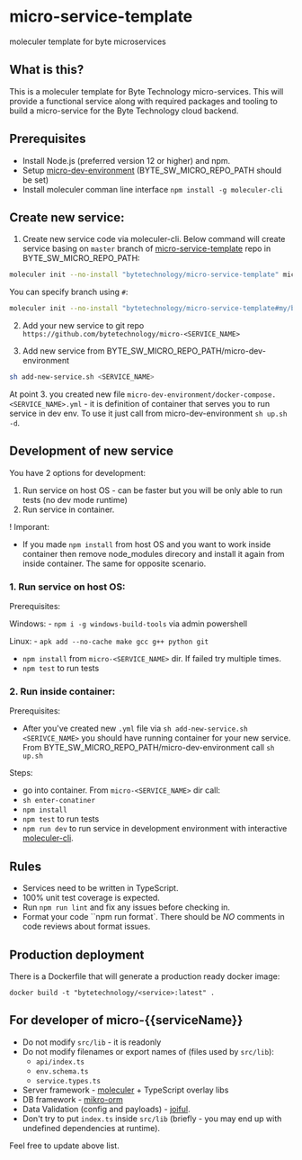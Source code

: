 # micro-service-template

moleculer template for byte microservices

## What is this?

This is a moleculer template for Byte Technology micro-services. This will provide a functional service along with required packages and tooling to build a micro-service for the Byte Technology cloud backend.

## Prerequisites

- Install Node.js (preferred version 12 or higher) and npm.
- Setup [micro-dev-environment](https://github.com/bytetechnology/micro-dev-environment) (BYTE_SW_MICRO_REPO_PATH should be set)
- Install moleculer comman line interface `npm install -g moleculer-cli`

## Create new service:

1. Create new service code via moleculer-cli. Below command will create service basing on `master` branch of [micro-service-template](https://github.com/bytetechnology/micro-service-template) repo in BYTE_SW_MICRO_REPO_PATH:
  ```sh
  moleculer init --no-install "bytetechnology/micro-service-template" micro-<SERVICE_NAME>
  ```
  You can specify branch using `#`:
  ```sh
  moleculer init --no-install "bytetechnology/micro-service-template#my/branch" micro-<SERVICE_NAME>
  ```

2. Add your new service to git repo `https://github.com/bytetechnology/micro-<SERVICE_NAME>`

3. Add new service from BYTE_SW_MICRO_REPO_PATH/micro-dev-environment
  ```sh
  sh add-new-service.sh <SERVICE_NAME>
  ```

At point 3. you created new file `micro-dev-environment/docker-compose.<SERVICE_NAME>.yml` - it is definition of container that serves you to run service in dev env. To use it just call from micro-dev-environment `sh up.sh -d`.

## Development of new service

You have 2 options for development:
1. Run service on host OS - can be faster but you will be only able to run tests (no dev mode runtime)
2. Run service in container.

! Imporant:
- If you made `npm install` from host OS and you want to work inside container then remove node_modules direcory and install it again from inside container. The same for opposite scenario.

### 1. Run service on host OS:

  Prerequisites:

  Windows:
    - `npm i -g windows-build-tools` via admin powershell

  Linux:
    - `apk add --no-cache make gcc g++ python git`

  - `npm install` from `micro-<SERVICE_NAME>` dir. If failed try multiple times.
  - `npm test` to run tests

### 2. Run inside container:

  Prerequisites:

  - After you've created new `.yml` file via `sh add-new-service.sh <SERIVCE_NAME>` you should have running container for your new service. From BYTE_SW_MICRO_REPO_PATH/micro-dev-environment call `sh up.sh`

  Steps:

  - go into container. From  `micro-<SERVICE_NAME>` dir call:
  - `sh enter-conatiner`
  - `npm install`
  - `npm test` to run tests
  - `npm run dev` to run service in development environment with interactive [moleculer-cli](https://moleculer.services/docs/0.14/moleculer-cli.html).


## Rules

- Services need to be written in TypeScript.
- 100% unit test coverage is expected.
- Run `npm run lint` and fix any issues before checking in.
- Format your code ``npm run format`. There should be _NO_ comments in code reviews about format issues.

## Production deployment

There is a Dockerfile that will generate a production ready docker image:

`docker build -t "bytetechnology/<service>:latest" .`

## For developer of micro-{{serviceName}}

- Do not modify `src/lib` - it is readonly
- Do not modify filenames or export names of (files used by `src/lib`):
  - `api/index.ts`
  - `env.schema.ts`
  - `service.types.ts`
- Server framework - [moleculer](https://moleculer.services/) + TypeScript overlay libs
- DB framework - [mikro-orm](https://mikro-orm.io/)
- Data Validation (config and payloads) - [joiful](https://github.com/joiful-ts/joiful).
- Don't try to put `index.ts` inside `src/lib` (briefly - you may end up with undefined dependencies at runtime).

Feel free to update above list.

